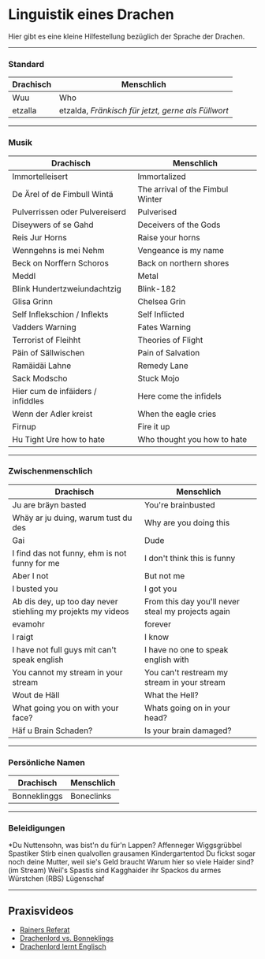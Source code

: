 # Linguistik eines Drachen

Hier gibt es eine kleine Hilfestellung bezüglich der Sprache der Drachen.

--------

### Standard

| Drachisch | Menschlich |
| --------- | ---------- |
| Wuu | Who |
|etzalla|etzalda, _Fränkisch für jetzt, gerne als Füllwort_|

--------

### Musik

| Drachisch | Menschlich |
| --------- | ---------- |
| Immortelleisert | Immortalized |
| De Ärel of de Fimbull Wintä | The arrival of the Fimbul Winter |
| Pulverrissen oder Pulvereiserd | Pulverised |
| Diseywers of se Gahd | Deceivers of the Gods |
| Reis Jur Horns | Raise your horns |
| Wenngehns is mei Nehm | Vengeance is my name |
| Beck on Norffern Schoros | Back on northern shores |
| Meddl |  Metal |
| Blink Hundertzweiundachtzig | Blink-182 |
| Glisa Grinn | Chelsea Grin |
| Self Inflekschion / Inflekts | Self Inflicted |
| Vadders Warning | Fates Warning |
| Terrorist of Fleihht | Theories of Flight |
| Päin of Sällwischen | Pain of Salvation |
| Ramäidäi Lahne | Remedy Lane |
| Sack Modscho | Stuck Mojo |
| Hier cum de infäiders / infiddles | Here come the infidels |
| Wenn der Adler kreist | When the eagle cries |
| Firnup | Fire it up |
| Hu Tight Ure how to hate | Who thought you how to hate |

--------

### Zwischenmenschlich

| Drachisch | Menschlich |
| --------- | ---------- |
| Ju are bräyn basted | You're brainbusted |
| Whäy ar ju duing, warum tust du des | Why are you doing this |
| Gai | Dude |
| I find das not funny, ehm is not funny for me | I don't think this is funny |
| Aber I not | But not me |
| I busted you | I got you |
| Ab dis dey, up too day never stiehling my projekts my videos | From this day you'll never steal my projects again |
| evamohr | forever |
| I raigt | I know |
| I have not full guys mit can't speak english | I have no one to speak english with |
| You cannot my stream in your stream | You can't restream my stream in your stream |
| Wout de Häll | What the Hell? |
| What going you on with your face? | Whats going on in your head? |
| Häf u Brain Schaden? | Is your brain damaged? |

-------

### Persönliche Namen

| Drachisch | Menschlich |
| --------- | ---------- |
| Bonneklinggs | Boneclinks |

-------

### Beleidigungen

*Du Nuttensohn, was bist'n du für'n Lappen?
Affenneger
Wiggsgrübbel
Spastiker
Stirb einen qualvollen grausamen Kindergartentod
Du fickst sogar noch deine Mutter, weil sie's Geld braucht
Warum hier so viele Haider sind? (im Stream) Weil's Spastis sind
Kagghaider
ihr Spackos
du armes Würstchen (RBS)
Lügenschaf


--------

## Praxisvideos

* [Rainers Referat](https://www.youtube.com/watch?v=BLl7AwSeB6U)
* [Drachenlord vs. Bonneklings](https://www.youtube.com/watch?v=KllorFSo7XQ)
* [Drachenlord lernt Englisch](https://www.youtube.com/watch?v=Hgo14B_VPI8)
